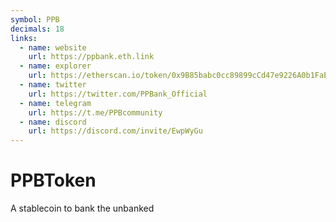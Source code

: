 ```yaml
---
symbol: PPB
decimals: 18
links:
  - name: website
    url: https://ppbank.eth.link
  - name: explorer
    url: https://etherscan.io/token/0x9B85babc0cc89899cCd47e9226A0b1FaE577B19E
  - name: twitter
    url: https://twitter.com/PPBank_Official
  - name: telegram
    url: https://t.me/PPBcommunity
  - name: discord
    url: https://discord.com/invite/EwpWyGu
---
```


# PPBToken

A stablecoin to bank the unbanked
